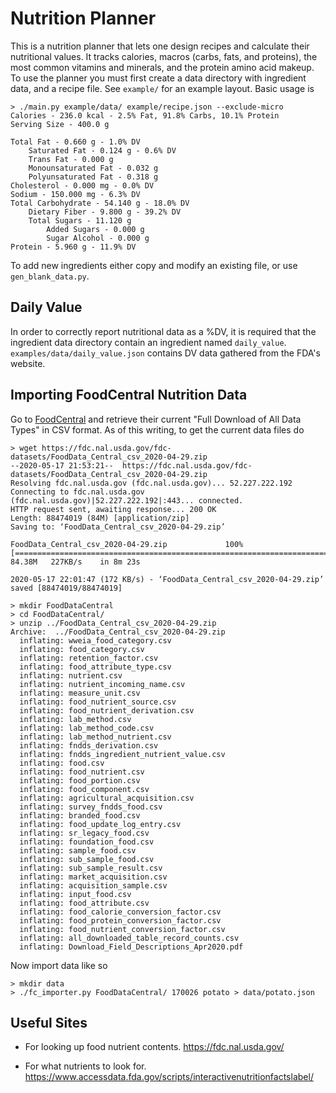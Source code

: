 
# Nutrition Planner

This is a nutrition planner that lets one design recipes and calculate
their nutritional values.
It tracks calories, macros (carbs, fats, and proteins), the most
common vitamins and minerals, and the protein amino acid makeup.
To use the planner you must first create a data directory with
ingredient data, and a recipe file.
See `example/` for an example layout.
Basic usage is
```
> ./main.py example/data/ example/recipe.json --exclude-micro
Calories - 236.0 kcal - 2.5% Fat, 91.8% Carbs, 10.1% Protein
Serving Size - 400.0 g

Total Fat - 0.660 g - 1.0% DV
	Saturated Fat - 0.124 g - 0.6% DV
	Trans Fat - 0.000 g
	Monounsaturated Fat - 0.032 g
	Polyunsaturated Fat - 0.318 g
Cholesterol - 0.000 mg - 0.0% DV
Sodium - 150.000 mg - 6.3% DV
Total Carbohydrate - 54.140 g - 18.0% DV
	Dietary Fiber - 9.800 g - 39.2% DV
	Total Sugars - 11.120 g
		Added Sugars - 0.000 g
		Sugar Alcohol - 0.000 g
Protein - 5.960 g - 11.9% DV
```

To add new ingredients either copy and modify an existing file, or use
`gen_blank_data.py`.

## Daily Value

In order to correctly report nutritional data as a %DV, it is required
that the ingredient data directory contain an ingredient named
`daily_value`.
`examples/data/daily_value.json` contains DV data gathered from the
FDA's website.

## Importing FoodCentral Nutrition Data

Go to [FoodCentral](https://fdc.nal.usda.gov/) and retrieve their
current "Full Download of All Data Types" in CSV format.
As of this writing, to get the current data files do
```
> wget https://fdc.nal.usda.gov/fdc-datasets/FoodData_Central_csv_2020-04-29.zip
--2020-05-17 21:53:21--  https://fdc.nal.usda.gov/fdc-datasets/FoodData_Central_csv_2020-04-29.zip
Resolving fdc.nal.usda.gov (fdc.nal.usda.gov)... 52.227.222.192
Connecting to fdc.nal.usda.gov (fdc.nal.usda.gov)|52.227.222.192|:443... connected.
HTTP request sent, awaiting response... 200 OK
Length: 88474019 (84M) [application/zip]
Saving to: ‘FoodData_Central_csv_2020-04-29.zip’

FoodData_Central_csv_2020-04-29.zip             100%[======================================================================================================>]  84.38M   227KB/s    in 8m 23s

2020-05-17 22:01:47 (172 KB/s) - ‘FoodData_Central_csv_2020-04-29.zip’ saved [88474019/88474019]

> mkdir FoodDataCentral
> cd FoodDataCentral/
> unzip ../FoodData_Central_csv_2020-04-29.zip
Archive:  ../FoodData_Central_csv_2020-04-29.zip
  inflating: wweia_food_category.csv
  inflating: food_category.csv
  inflating: retention_factor.csv
  inflating: food_attribute_type.csv
  inflating: nutrient.csv
  inflating: nutrient_incoming_name.csv
  inflating: measure_unit.csv
  inflating: food_nutrient_source.csv
  inflating: food_nutrient_derivation.csv
  inflating: lab_method.csv
  inflating: lab_method_code.csv
  inflating: lab_method_nutrient.csv
  inflating: fndds_derivation.csv
  inflating: fndds_ingredient_nutrient_value.csv
  inflating: food.csv
  inflating: food_nutrient.csv
  inflating: food_portion.csv
  inflating: food_component.csv
  inflating: agricultural_acquisition.csv
  inflating: survey_fndds_food.csv
  inflating: branded_food.csv
  inflating: food_update_log_entry.csv
  inflating: sr_legacy_food.csv
  inflating: foundation_food.csv
  inflating: sample_food.csv
  inflating: sub_sample_food.csv
  inflating: sub_sample_result.csv
  inflating: market_acquisition.csv
  inflating: acquisition_sample.csv
  inflating: input_food.csv
  inflating: food_attribute.csv
  inflating: food_calorie_conversion_factor.csv
  inflating: food_protein_conversion_factor.csv
  inflating: food_nutrient_conversion_factor.csv
  inflating: all_downloaded_table_record_counts.csv
  inflating: Download_Field_Descriptions_Apr2020.pdf
```

Now import data like so

```
> mkdir data
> ./fc_importer.py FoodDataCentral/ 170026 potato > data/potato.json
```

## Useful Sites

- For looking up food nutrient contents.
  https://fdc.nal.usda.gov/

- For what nutrients to look for.
  https://www.accessdata.fda.gov/scripts/interactivenutritionfactslabel/
